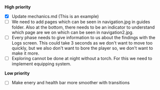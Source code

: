 **High priority**
- [x] Update mechanics.md (This is an example)
- [ ] We need to add pages which can be seen in navigation.jpg in guides folder. Also at the bottom, there needs to be an indicator to understand which page are we on which can be seen in navigation2.jpg.
- [ ] Every phase needs to give information to us about the findings with the Logs screen. This could take 3 seconds as we don't want to move too quickly, but we also don't want to bore the player so, we don't want to make it more.
- [ ] Exploring cannot be done at night without a torch. For this we need to implement equipping system.

**Low priority**
- [ ] Make enery and health bar more smoother with transitions

